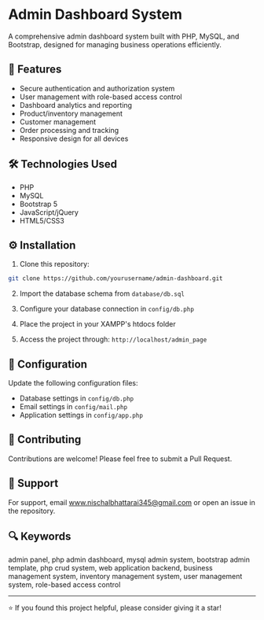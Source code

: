 # Admin Dashboard System

A comprehensive admin dashboard system built with PHP, MySQL, and Bootstrap, designed for managing business operations efficiently.

## 🚀 Features

- Secure authentication and authorization system
- User management with role-based access control
- Dashboard analytics and reporting
- Product/inventory management
- Customer management
- Order processing and tracking
- Responsive design for all devices

## 🛠️ Technologies Used

- PHP
- MySQL
- Bootstrap 5
- JavaScript/jQuery
- HTML5/CSS3

## ⚙️ Installation

1. Clone this repository:
```bash
git clone https://github.com/yourusername/admin-dashboard.git
```

2. Import the database schema from `database/db.sql`

3. Configure your database connection in `config/db.php`

4. Place the project in your XAMPP's htdocs folder

5. Access the project through: `http://localhost/admin_page`

## 🔑 Configuration

Update the following configuration files:
- Database settings in `config/db.php`
- Email settings in `config/mail.php`
- Application settings in `config/app.php`

## 👥 Contributing

Contributions are welcome! Please feel free to submit a Pull Request.


## 🤝 Support

For support, email www.nischalbhattarai345@gmail.com or open an issue in the repository.

## 🔍 Keywords

admin panel, php admin dashboard, mysql admin system, bootstrap admin template, php crud system, web application backend, business management system, inventory management system, user management system, role-based access control

---
⭐️ If you found this project helpful, please consider giving it a star!
